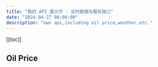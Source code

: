 ```yaml
---
title: "我的 API 展示页 - 实时数据与服务接口"
date: "2024-04-27 08:00:00"
description: "own api,including oil price,weather,etc."
---
```


[[toc]]

## Oil Price

<OilPrice/>

